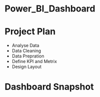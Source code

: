 # Power_BI_Dashboard
 
# Project Plan
 - Analyse Data
 - Data Cleaning
 - Data Prepration
 - Define KPI and Metrix
 - Design Layout
 
 # Dashboard Snapshot
 
